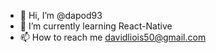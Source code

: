 - 👋 Hi, I’m @dapod93
- 🌱 I’m currently learning React-Native
- 📫 How to reach me davidliois50@gmail.com
<!-- - 👀 I’m interested in reading manga. -->

<!---
dapod93/dapod93 is a ✨ special ✨ repository because its `README.md` (this file) appears on your GitHub profile.
You can click the Preview link to take a look at your changes.
--->
